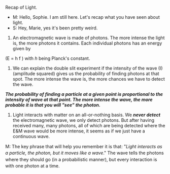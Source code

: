 <span class="s1">Recap of Light.</span>

- <span class="s1">M: Hello, Sophie. I am still here. Let's recap what you have seen about light.</span>
- <span class="s1">S: Hey, Marie, yes it's been pretty weird.</span>

1. <span class="s1">An electromagnetic wave is made of photons. The more intense the light is, the more photons it contains. Each individual photons has an energy given by </span>

<span class="s1">\(E = h f \) with _h_ being Planck's constant.</span>

1. <span class="s1">We can explain the double slit experiment if the intensity of the wave (I) (amplitude squared) gives us the probability of finding photons at that spot. The more intense the wave is, the more chances we have to detect the wave.</span>

<span class="s1">**_The probability of finding a particle at a given point is proportional to the intensity of wave at that point. The more intense the wave, the more probable it is that you will "see" the photon._**</span>

1. <span class="s1">Light interacts with matter on an all-or-nothing basis. We **_never detect_** the electromagnetic wave, we only detect photons. But after having received many, many photons, all of which are being detected where the E&M wave would be more intense, it seems as if we just have a continuous wave.</span>

<span class="s1">​</span><span style="line-height: 20.4px; background-color: initial;">M: The key phrase that will help you remember it is that: "</span>_Light interacts as a particle, the photon, but it moves like a wave_<span style="line-height: 20.4px; background-color: initial;">." The wave tells the photons where they should go (in a probabilistic manner), but every interaction is with one photon at a time.</span>